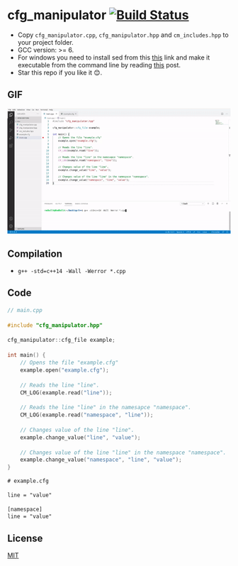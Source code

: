 # cfg_manipulator [![Build Status](https://travis-ci.com/RedBull4/cfg_manipulator.svg?branch=main)](https://travis-ci.com/RedBull4/cfg_manipulator)
* Copy ```cfg_manipulator.cpp```, ```cfg_manipulator.hpp``` and ```cm_includes.hpp``` to your project folder.
* GCC version: >= 6.
* For windows you need to install sed from this [this](https://sourceforge.net/projects/gnuwin32/files/sed/4.2.1/sed-4.2.1-setup.exe/download?use_mirror=nav) link
  and make it executable from the command line by reading [this](https://stackoverflow.com/questions/4822400/register-an-exe-so-you-can-run-it-from-any-command-line-in-windows) post.
* Star this repo if you like it 😊.
## GIF
<p align="center">
  <img src="example.gif" />
</p>

## Compilation
* ```g++ -std=c++14 -Wall -Werror *.cpp```
## Code
``` cpp
// main.cpp

#include "cfg_manipulator.hpp"

cfg_manipulator::cfg_file example;

int main() {
    // Opens the file "example.cfg"
    example.open("example.cfg");

    // Reads the line "line".
    CM_LOG(example.read("line"));

    // Reads the line "line" in the namesapce "namespace".
    CM_LOG(example.read("namespace", "line"));

    // Changes value of the line "line".
    example.change_value("line", "value");

    // Changes value of the line "line" in the namespace "namespace".
    example.change_value("namespace", "line", "value");
}
```
```
# example.cfg

line = "value"

[namespace]
line = "value"
```
## License
[MIT](https://github.com/RedBull4/cfg_manipulator/blob/main/LICENSE)